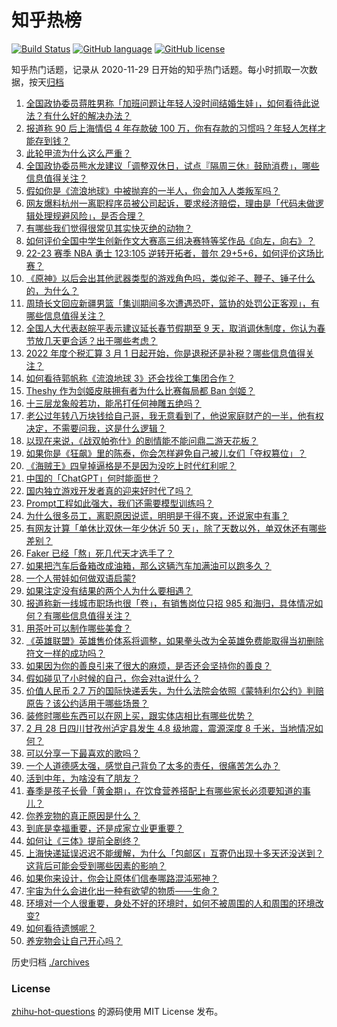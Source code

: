 # 知乎热榜
[![Build Status](https://github.com/ToWeLong/zhihu-hot-questions/workflows/CI/badge.svg)](https://github.com/ToWeLong/zhihu-hot-questions/actions)
[![GitHub language](https://img.shields.io/badge/language-golang-orange.svg)](https://golang.org/)
[![GitHub license](https://img.shields.io/github/license/ToWeLong/zhihu-hot-questions)](https://github.com/ToWeLong/zhihu-hot-questions/blob/main/LICENSE)

知乎热门话题，记录从 2020-11-29 日开始的知乎热门话题。每小时抓取一次数据，按天[归档](./archives)

<!-- BEGIN -->

1. [全国政协委员蒋胜男称「加班问题让年轻人没时间结婚生娃」，如何看待此说法？有什么好的解决办法？](https://www.zhihu.com/question/586689972)
1. [报道称 90 后上海情侣 4 年存款破 100 万，你有存款的习惯吗？年轻人怎样才能存到钱？](https://www.zhihu.com/question/586732954)
1. [此轮甲流为什么这么严重？](https://www.zhihu.com/question/586730857)
1. [全国政协委员熊水龙建议「调整双休日，试点『隔周三休』鼓励消费」，哪些信息值得关注？](https://www.zhihu.com/question/586865217)
1. [假如你是《流浪地球》中被抛弃的一半人，你会加入人类叛军吗？](https://www.zhihu.com/question/580341171)
1. [网友爆料杭州一离职程序员被公司起诉，要求经济赔偿，理由是「代码未做逻辑处理规避风险」，是否合理？](https://www.zhihu.com/question/586786214)
1. [有哪些我们觉得很常见其实快灭绝的动物？](https://www.zhihu.com/question/276827085)
1. [如何评价全国中学生创新作文大赛高三组决赛特等奖作品《向左，向右》？](https://www.zhihu.com/question/586372660)
1. [22-23 赛季 NBA 勇士 123:105 逆转开拓者，普尔 29+5+6，如何评价这场比赛？](https://www.zhihu.com/question/586874703)
1. [《原神》以后会出其他武器类型的游戏角色吗，类似斧子、鞭子、锤子什么的，为什么？](https://www.zhihu.com/question/586552973)
1. [周琦长文回应新疆男篮「集训期间多次遭遇恐吓，篮协的处罚公正客观」，有哪些信息值得关注？](https://www.zhihu.com/question/586858614)
1. [全国人大代表赵皖平表示建议延长春节假期至 9 天，取消调休制度，你认为春节放几天更合适？出于哪些考虑？](https://www.zhihu.com/question/586858591)
1. [2022 年度个税汇算 3 月 1 日起开始，你是退税还是补税？哪些信息值得关注？](https://www.zhihu.com/question/584347913)
1. [如何看待郭帆称《流浪地球 3》还会找徐工集团合作？](https://www.zhihu.com/question/586806223)
1. [Theshy 作为剑姬皮肤拥有者为什么比赛每局都 Ban 剑姬？](https://www.zhihu.com/question/586419547)
1. [十三层龙象般若功，能吊打任何神雕五绝吗？](https://www.zhihu.com/question/425532363)
1. [老公过年转八万块钱给自己哥，我无意看到了，他说家庭财产的一半，他有权决定，不需要问我，这是什么逻辑？](https://www.zhihu.com/question/580525455)
1. [以现在来说，《战双帕弥什》的剧情能不能问鼎二游天花板？](https://www.zhihu.com/question/586330501)
1. [如果你是《狂飙》里的陈泰，你会怎样避免自己被儿女们「夺权篡位」？](https://www.zhihu.com/question/586277606)
1. [《海贼王》四皇掉逼格是不是因为没吃上时代红利呢？](https://www.zhihu.com/question/579327899)
1. [中国的「ChatGPT」何时能面世？](https://www.zhihu.com/question/585103314)
1. [国内独立游戏开发者真的迎来好时代了吗？](https://www.zhihu.com/question/586716645)
1. [Prompt工程如此强大，我们还需要模型训练吗？](https://www.zhihu.com/question/586331504)
1. [为什么很多员工，离职原因说谎，明明是干得不爽，还说家中有事？](https://www.zhihu.com/question/585272558)
1. [有网友计算「单休比双休一年少休近 50 天」，除了天数以外，单双休还有哪些差别？](https://www.zhihu.com/question/586901004)
1. [Faker 已经「熬」死几代天才选手了？](https://www.zhihu.com/question/581847935)
1. [如果把汽车后备箱改成油箱，那么这辆汽车加满油可以跑多久？](https://www.zhihu.com/question/585905488)
1. [一个人带娃如何做双语启蒙?](https://www.zhihu.com/question/585509948)
1. [如果注定没有结果的两个人为什么要相遇？](https://www.zhihu.com/question/586859361)
1. [报道称新一线城市职场也很「卷」，有销售岗位只招 985 和海归，具体情况如何？有哪些信息值得关注？](https://www.zhihu.com/question/586511910)
1. [用茶叶可以制作哪些美食？](https://www.zhihu.com/question/532203051)
1. [《英雄联盟》英雄售价体系将调整，如果拳头改为全英雄免费能取得当初删除符文一样的成功吗？](https://www.zhihu.com/question/584428495)
1. [如果因为你的善良引来了很大的麻烦，是否还会坚持你的善良？](https://www.zhihu.com/question/586878787)
1. [假如碰见了小时候的自己，你会对ta说什么？](https://www.zhihu.com/question/583574252)
1. [价值人民币 2.7 万的国际快递丢失，为什么法院会依照《蒙特利尔公约》判赔原告？该公约适用于哪些场景？](https://www.zhihu.com/question/586502368)
1. [装修时哪些东西可以在网上买，跟实体店相比有哪些优势？](https://www.zhihu.com/question/585164338)
1. [2 月 28 日四川甘孜州泸定县发生 4.8 级地震，震源深度 8 千米，当地情况如何？](https://www.zhihu.com/question/586816837)
1. [可以分享一下最喜欢的歌吗？](https://www.zhihu.com/question/586789507)
1. [一个人道德感太强，感觉自己背负了太多的责任，很痛苦怎么办？](https://www.zhihu.com/question/385381949)
1. [活到中年，为啥没有了朋友？](https://www.zhihu.com/question/576631805)
1. [春季是孩子长骨「黄金期」，在饮食营养搭配上有哪些家长必须要知道的事儿？](https://www.zhihu.com/question/584169077)
1. [你养宠物的真正原因是什么？](https://www.zhihu.com/question/584992181)
1. [到底是幸福重要，还是成家立业更重要？](https://www.zhihu.com/question/586816206)
1. [如何让《三体》提前全剧终？](https://www.zhihu.com/question/586679118)
1. [上海快递延误迟迟不能缓解，为什么「包邮区」互寄仍出现十多天还没送到？这背后可能会受到哪些因素的影响？](https://www.zhihu.com/question/586500475)
1. [如果你来设计，你会让原体们信奉哪路混沌邪神？](https://www.zhihu.com/question/456913275)
1. [宇宙为什么会进化出一种有欲望的物质——生命？](https://www.zhihu.com/question/585539771)
1. [环境对一个人很重要，身处不好的环境时，如何不被周围的人和周围的环境改变?](https://www.zhihu.com/question/268983861)
1. [如何看待遗憾呢？](https://www.zhihu.com/question/586746545)
1. [养宠物会让自己开心吗？](https://www.zhihu.com/question/583581630)

<!-- END -->

历史归档 [./archives](./archives)


### License
[zhihu-hot-questions](https://github.com/towelong/zhihu-hot-questions) 的源码使用 MIT License 发布。
